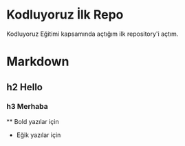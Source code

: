 # Kodluyoruz İlk Repo
Kodluyoruz Eğitimi kapsamında açtığım ilk repository'i açtım.

# Markdown
## h2 Hello
### h3 Merhaba

** Bold yazılar için 
* Eğik yazılar için 